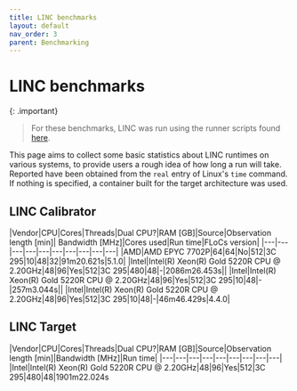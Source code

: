 ```yaml
---
title: LINC benchmarks
layout: default
nav_order: 3
parent: Benchmarking
---
```


# LINC benchmarks
{: .important}
> For these benchmarks, LINC was run using the runner scripts found [here](https://github.com/tikk3r/flocs/tree/fedora-py3/runners).

This page aims to collect some basic statistics about LINC runtimes on various systems, to provide users a rough idea of how long a run will take. Reported have been obtained from the `real` entry of Linux's `time` command. If nothing is specified, a container built for the target architecture was used.

## LINC Calibrator

|Vendor|CPU|Cores|Threads|Dual CPU?|RAM [GB]|Source|Observation length [min]| Bandwidth [MHz]|Cores used|Run time|FLoCs version|
|---|---|---|---|---|---|---|---|---|---|
|AMD|AMD EPYC 7702P|64|64|No|512|3C 295|10|48|32|91m20.621s|5.1.0|
|Intel|Intel(R) Xeon(R) Gold 5220R CPU @ 2.20GHz|48|96|Yes|512|3C 295|480|48|-|2086m26.453s||
|Intel|Intel(R) Xeon(R) Gold 5220R CPU @ 2.20GHz|48|96|Yes|512|3C 295|10|48|-|257m3.044s||
|Intel|Intel(R) Xeon(R) Gold 5220R CPU @ 2.20GHz|48|96|Yes|512|3C 295|10|48|-|46m46.429s|4.4.0|


## LINC Target

|Vendor|CPU|Cores|Threads|Dual CPU?|RAM [GB]|Source|Observation length [min]|Bandwidth [MHz]|Run time|
|---|---|---|---|---|---|---|---|---|
|Intel|Intel(R) Xeon(R) Gold 5220R CPU @ 2.20GHz|48|96|Yes|512|3C 295|480|48|1901m22.024s
